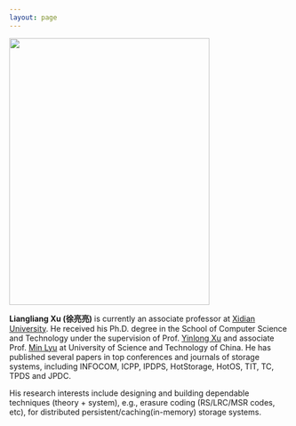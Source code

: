 ```yaml
---
layout: page
---
```


<!-- # About Me -->

<img src="https://llianglxu.github.io/llxu.jpg" class="floatpic" width="360" height="480">

<!-- Here is **Liangliang Xu (徐亮亮)**. -->
<!--  -->
**Liangliang Xu (徐亮亮)** is currently an associate professor at [Xidian University](https://en.xidian.edu.cn/). He received his Ph.D. degree in the School of Computer Science and Technology under the supervision of Prof. [Yinlong Xu](http://cs.ustc.edu.cn/2020/0828/c23235a460084/page.htm) and associate Prof. [Min Lyu](http://cs.ustc.edu.cn/2020/0906/c23239a460125/page.htm) at University of Science and Technology of China. He has published several papers in top conferences and journals of storage systems, including INFOCOM, ICPP, IPDPS, HotStorage, HotOS, TIT,  TC, TPDS and JPDC. 

His research interests include designing and building dependable techniques (theory + system), e.g., erasure coding (RS/LRC/MSR codes, etc), for distributed persistent/caching(in-memory) storage systems.



<!-- Skills
--------------------

- **Programming Languages:** C/C++; Java; Matlab; Linux Shell; Python.
- **Distributed systems:** HDFS; Crail; Ceph; ZooKeeper.

Services
--------------------
- Shadow PC at EuroSys 2023. -->